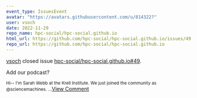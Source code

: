 ```yaml
---
event_type: IssuesEvent
avatar: "https://avatars.githubusercontent.com/u/814322?"
user: vsoch
date: 2022-11-29
repo_name: hpc-social/hpc-social.github.io
html_url: https://github.com/hpc-social/hpc-social.github.io/issues/49
repo_url: https://github.com/hpc-social/hpc-social.github.io
---
```


<a href='https://github.com/vsoch' target='_blank'>vsoch</a> closed issue <a href='https://github.com/hpc-social/hpc-social.github.io/issues/49' target='_blank'>hpc-social/hpc-social.github.io#49</a>.

<p>Add our podcast?</p><small>Hi-- I'm Sarah Webb at the Krell Institute. We just joined the community as @sciencemachines. ...</small><a href='https://github.com/hpc-social/hpc-social.github.io/issues/49' target='_blank'>View Comment</a>